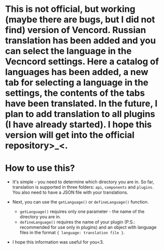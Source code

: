 # This is not official, but working (maybe there are bugs, but I did not find) version of Vencord. Russian translation has been added and you can select the language in the Vecncord settings. Here a catalog of languages ​​has been added, a new tab for selecting a language in the settings, the contents of the tabs have been translated. In the future, I plan to add translation to all plugins (I have already started). I hope this version will get into the official repository>_<.


# How to use this?

- It's simple - you need to determine which directory you are in. So far, translation is supported in three folders: `api`, `components` and `plugins`. You also need to have a JSON file with your translations.

- Next, you can use the `getLanguage()` or `defineLanguage()` function.
   - `getLanguage()` requires only one parameter - the name of the directory you are in.
   - `defineLanguage()` requires the name of your plugin (P.S.: recommended for use only in plugins) and an object with language files in the format `{ language: translation file }`.

- I hope this information was useful for you<3.


